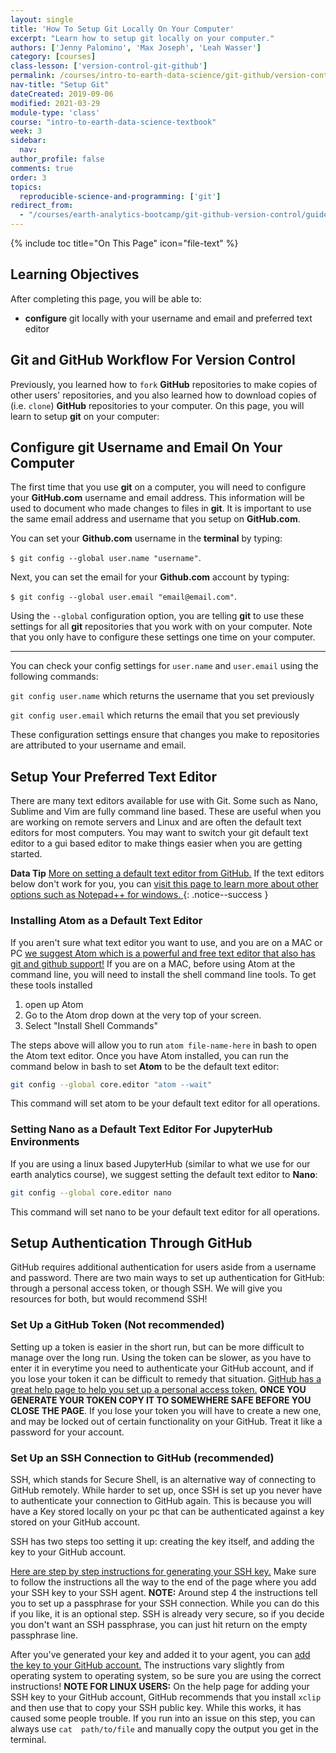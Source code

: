 ```yaml
---
layout: single
title: 'How To Setup Git Locally On Your Computer'
excerpt: "Learn how to setup git locally on your computer."
authors: ['Jenny Palomino', 'Max Joseph', 'Leah Wasser']
category: [courses]
class-lesson: ['version-control-git-github']
permalink: /courses/intro-to-earth-data-science/git-github/version-control/how-to-setup-git/
nav-title: "Setup Git"
dateCreated: 2019-09-06
modified: 2021-03-29
module-type: 'class'
course: "intro-to-earth-data-science-textbook"
week: 3
sidebar:
  nav:
author_profile: false
comments: true
order: 3
topics:
  reproducible-science-and-programming: ['git']
redirect_from:
  - "/courses/earth-analytics-bootcamp/git-github-version-control/guided-activity-version-control/"
---
```


{% include toc title="On This Page" icon="file-text" %}

<div class='notice--success' markdown="1">

## <i class="fa fa-graduation-cap" aria-hidden="true"></i> Learning Objectives

After completing this page, you will be able to:

* **configure** git locally with your username and email and preferred text editor

</div>


## Git and GitHub Workflow For Version Control

Previously, you learned how to `fork` **GitHub** repositories to make copies of other users' repositories, and you also learned how to download copies of (i.e. `clone`) **GitHub** repositories to your computer. On this page, you will learn to setup **git** on your computer:


## Configure git Username and Email On Your Computer

The first time that you use **git** on a computer, you will need to configure your **GitHub.com** username and email address. This information will be used to document who made changes to files in **git**. It is important to use the same email address and username that you setup on **GitHub.com**.

You can set your **Github.com** username in the **terminal** by typing: 
 
`$ git config --global user.name "username"`.

Next, you can set the email for your **Github.com** account by typing: 

`$ git config --global user.email "email@email.com"`.

Using the `--global` configuration option, you are telling **git** to use these settings for all **git** repositories that you work with on your computer. Note that you only have to configure these settings one time on your computer.  

*****

You can check your config settings for `user.name` and `user.email` using the following commands:

`git config user.name` which returns the username that you set previously

`git config user.email` which returns the email that you set previously

These configuration settings ensure that changes you make to repositories are attributed to your username and email. 

## Setup Your Preferred Text Editor

There are many text editors available for use with Git. Some such as Nano, Sublime and Vim are fully command line based. These are useful when you are working on remote servers and Linux and are often the default text editors for most computers. You may want to switch your git default text editor to a gui based editor to make things easier when you are getting started. 

<i class="fa fa-star" aria-hidden="true"></i> **Data Tip** <a href="https://docs.github.com/en/github/using-git/associating-text-editors-with-git" target="_blank">More on setting a default text editor from GitHub.</a> If the text editors below don't work for you, you can <a href="https://help.github.jp/enterprise/2.11/user/articles/associating-text-editors-with-git/" target="_blank">visit this page to learn more about other options such as Notepad++ for windows. </a>
{: .notice--success }

### Installing Atom as a Default Text Editor 

If you aren't sure what text editor you want to use, and you are on a MAC or PC <a href="https://atom.io/" target="_blank">we suggest Atom which is a powerful and free text editor that also has git and github support!</a> If you are on a MAC, before using Atom at the command line, you will need to install the shell command line tools. To get these tools installed

1. open up Atom 
2. Go to the Atom drop down at the very top of your screen. 
3. Select "Install Shell Commands"

The steps above will allow you to run `atom file-name-here` in bash to open the Atom text editor. Once you have Atom installed, you can run the command below in bash to set **Atom** to be the default text editor:

```bash
git config --global core.editor "atom --wait"
```

This command will set atom to be your default text editor for all operations. 

### Setting Nano as a Default Text Editor  For JupyterHub Environments 

If you are using a linux based JupyterHub (similar to what we use for our earth analytics course), we suggest setting the default text editor to **Nano**:

```bash
git config --global core.editor nano
```

This command will set nano to be your default text editor for all operations. 

## Setup Authentication Through GitHub

GitHub requires additional authentication for users aside from a username and password. There are two main ways to set up authentication for GitHub: through a personal access token, or though SSH. We will give you resources for both, but would recommend SSH!

### Set Up a GitHub Token (Not recommended)

Setting up a token is easier in the short run, but can be more difficult to manage over the long run. Using the token can be slower, as you have to enter it in everytime you need to authenticate your GitHub account, and if you lose your token it can be difficult to remedy that situation. <a href="https://docs.github.com/en/github/authenticating-to-github/creating-a-personal-access-token" target="_blank">GitHub has a great help page to help you set up a personal access token.</a> **ONCE YOU GENERATE YOUR TOKEN COPY IT TO SOMEWHERE SAFE BEFORE YOU CLOSE THE PAGE**. If you lose your token you will have to create a new one, and may be locked out of certain functionality on your GitHub. Treat it like a password for your account.

### Set Up an SSH Connection to GitHub (recommended)

SSH, which stands for Secure Shell, is an alternative way of connecting to GitHub remotely. While harder to set up, once SSH is set up you never have to authenticate your connection to GitHub again. This is because you will have a Key stored locally on your pc that can be authenticated against a key stored on your GitHub account. 

SSH has two steps too setting it up: creating the key itself, and adding the key to your GitHub account. 

<a href="https://docs.github.com/en/github/authenticating-to-github/generating-a-new-ssh-key-and-adding-it-to-the-ssh-agent" target="_blank">Here are step by step instructions for generating your SSH key.</a> Make sure to follow the instructions all the way to the end of the page where you add your SSH key to your SSH agent. **NOTE:** Around step 4 the instructions tell you to set up a passphrase for your SSH connection. While you can do this if you like, it is an optional step. SSH is already very secure, so if you decide you don't want an SSH passphrase, you can just hit return on the empty passphrase line. 

After you've generated your key and added it to your agent, you can <a href="https://docs.github.com/en/github/authenticating-to-github/adding-a-new-ssh-key-to-your-github-account" target="_blank">add the key to your GitHub account.</a> The instructions vary slightly from operating system to operating system, so be sure you are using the correct instructions! **NOTE FOR LINUX USERS:** On the help page for adding your SSH key to your GitHub account, GitHub recommends that you install `xclip` and then use that to copy your SSH public key. While this works, it has caused some people trouble. If you run into an issue on this step, you can always use `cat  path/to/file` and manually copy the output you get in the terminal. 

